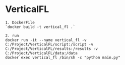 # VerticalFL

    1. DockerFile
    `docker build -t vertical_fl .`

    2. run 
    docker run -it --name vertical_fl -v C:/Project/VerticalFL/script:/script -v C:/Project/VerticalFL/results:/results -v C:/Project/VerticalFL/data:/data
    docker exec vertical_fl /bin/sh -c "python main.py"

